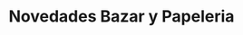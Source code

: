 ---
title: "Novedades Bazar y Papeleria"
url: /quito/novedades-bazar-y-papeleria/
shop: Allgemein
---